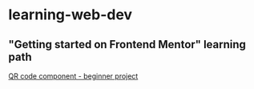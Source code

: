 ﻿# learning-web-dev

## "Getting started on Frontend Mentor" learning path

[QR code component - beginner project](https://github.com/zpenguin19/learning-web-dev/tree/main/qr-code-component-main)

